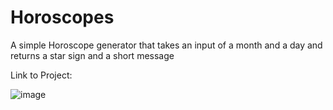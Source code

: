 # Horoscopes
 
A simple Horoscope generator that takes an input of a month and a day and returns a star sign and a short message

Link to Project: 

![image](https://user-images.githubusercontent.com/101993328/164288176-b70daaa1-8b96-4c8a-8d25-d1197c51e208.png)
